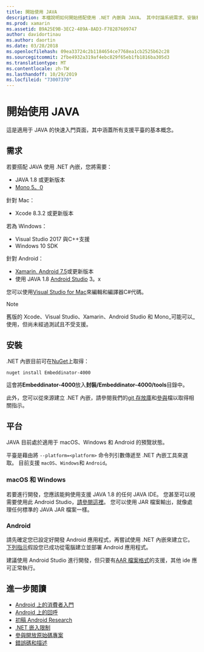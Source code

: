 ```yaml
---
title: 開始使用 JAVA
description: 本檔說明如何開始搭配使用 .NET 內嵌與 JAVA。 其中討論系統需求、安裝和支援的平臺。
ms.prod: xamarin
ms.assetid: B9A25E9B-3EC2-489A-8AD3-F78287609747
author: davidortinau
ms.author: daortin
ms.date: 03/28/2018
ms.openlocfilehash: 09ea33724c2b1184654ce7768ea1cb2525b62c28
ms.sourcegitcommit: 2fbe4932a319af4ebc829f65eb1fb1816ba305d3
ms.translationtype: MT
ms.contentlocale: zh-TW
ms.lasthandoff: 10/29/2019
ms.locfileid: "73007370"
---
```

# <a name="getting-started-with-java"></a>開始使用 JAVA

這是適用于 JAVA 的快速入門頁面，其中涵蓋所有支援平臺的基本概念。

## <a name="requirements"></a>需求

若要搭配 JAVA 使用 .NET 內嵌，您將需要：

* JAVA 1.8 或更新版本
* [Mono 5。0](https://www.mono-project.com/download/)

針對 Mac：

* Xcode 8.3.2 或更新版本

若為 Windows：

* Visual Studio 2017 與C++支援
* Windows 10 SDK

針對 Android：

* [Xamarin. Android 7.5](https://visualstudio.microsoft.com/xamarin/)或更新版本
* 使用 JAVA 1.8 [Android Studio](https://developer.android.com/studio/index.html) 3。x

您可以使用[Visual Studio for Mac](https://visualstudio.microsoft.com/vs/mac/)來編輯和編譯器C#代碼。

> [!NOTE]
> 舊版的 Xcode、Visual Studio、Xamarin、Android Studio 和 Mono_可能可以_使用，但尚未經過測試且不受支援。

## <a name="installation"></a>安裝

.NET 內嵌目前可在[NuGet](https://www.nuget.org/packages/Embeddinator-4000/)上取得：

```shell
nuget install Embeddinator-4000
```

這會將**Embeddinator-4000**放入**封裝/Embeddinator-4000/tools**目錄中。

此外，您可以從來源建立 .NET 內嵌，請參閱我們的[git 存放庫](https://github.com/mono/Embeddinator-4000/)和[參與](https://github.com/mono/Embeddinator-4000/blob/master/Contributing.md)檔以取得相關指示。

## <a name="platforms"></a>平台

JAVA 目前處於適用于 macOS、Windows 和 Android 的預覽狀態。

平臺是藉由將 `--platform=<platform>` 命令列引數傳遞至 .NET 內嵌工具來選取。 目前支援 `macOS`、`Windows`和 `Android`。

### <a name="macos-and-windows"></a>macOS 和 Windows

若要進行開發，您應該能夠使用支援 JAVA 1.8 的任何 JAVA IDE。 您甚至可以視需要使用此 Android Studio，[請參閱這裡](https://stackoverflow.com/questions/16626810/can-android-studio-be-used-to-run-standard-java-projects)。 您可以使用 JAR 檔案輸出，就像處理任何標準的 JAVA JAR 檔案一樣。

### <a name="android"></a>Android

請先確定您已設定好開發 Android 應用程式，再嘗試使用 .NET 內嵌來建立它。 [下列指示](~/tools/dotnet-embedding/get-started/java/android.md)假設您已成功從電腦建立並部署 Android 應用程式。

建議使用 Android Studio 進行開發，但只要有[AAR 檔案格式](https://developer.android.com/studio/projects/android-library.html)的支援，其他 ide 應可正常執行。

## <a name="further-reading"></a>進一步閱讀

* [Android 上的消費者入門](~/tools/dotnet-embedding/get-started/java/android.md)
* [Android 上的回呼](~/tools/dotnet-embedding/android/callbacks.md)
* [初稿 Android Research](~/tools/dotnet-embedding/android/index.md)
* [.NET 嵌入限制](~/tools/dotnet-embedding/limitations.md)
* [參與開放原始碼專案](https://github.com/mono/Embeddinator-4000/blob/master/Contributing.md)
* [錯誤碼和描述](~/tools/dotnet-embedding/errors.md)
